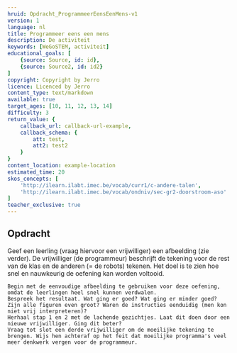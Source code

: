 ```yaml
---
hruid: Opdracht_ProgrammeerEensEenMens-v1
version: 1
language: nl
title: Programmeer eens een mens
description: De activiteit
keywords: [WeGoSTEM, activiteit]
educational_goals: [
    {source: Source, id: id}, 
    {source: Source2, id: id2}
]
copyright: Copyright by Jerro
licence: Licenced by Jerro
content_type: text/markdown
available: true
target_ages: [10, 11, 12, 13, 14]
difficulty: 3
return_value: {
    callback_url: callback-url-example,
    callback_schema: {
        att: test,
        att2: test2
    }
}
content_location: example-location
estimated_time: 20
skos_concepts: [
    'http://ilearn.ilabt.imec.be/vocab/curr1/c-andere-talen', 
    'http://ilearn.ilabt.imec.be/vocab/ondniv/sec-gr2-doorstroom-aso'
]
teacher_exclusive: true
---
```


## Opdracht

Geef een leerling (vraag hiervoor een vrijwilliger) een afbeelding (zie verder). De vrijwilliger (de programmeur) beschrijft de tekening voor de rest van de klas en de anderen (= de robots) tekenen. Het doel is te zien hoe snel en nauwkeurig de oefening kan worden voltooid.

    Begin met de eenvoudige afbeelding te gebruiken voor deze oefening, omdat de leerlingen heel snel kunnen verdwalen.
    Bespreek het resultaat. Wat ging er goed? Wat ging er minder goed? Zijn alle figuren even groot? Waren de instructies eenduidig (men kon niet vrij interpreteren)?
    Herhaal stap 1 en 2 met de lachende gezichtjes. Laat dit doen door een nieuwe vrijwilliger. Ging dit beter?
    Vraag tot slot een derde vrijwilliger om de moeilijke tekening te brengen. Wijs hen achteraf op het feit dat moeilijke programma's veel meer denkwerk vergen voor de programmeur.